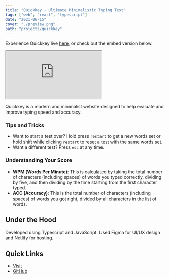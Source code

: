 ```yaml
---
title: "Quickkey - Ultimate Minimalistic Typing Test"
tags: ["web", "react", "typescript"]
date: "2021-06-15"
cover: "./preview.png"
path: "projects/quickkey"
---
```


Experience Quickkey live [here](https://quickkey.datsko.dev), or check out the embed version below.

<iframe src="https://quickkey.datsko.dev" style={{width: "100%", height: "500px", border: "1px solid hsl(210, 18%, 87%)"}}></iframe>

Quickkey is a modern and minimalist website designed to help evaluate and improve typing speed and accuracy.

### Tips and Tricks
- Want to start a test over? Hold press `restart` to get a new words set or hold shift while clicking `restart` to reset a test with the same words set. 
- Want a different test? Press `esc` at any time.

### Understanding Your Score
- **WPM (Words Per Minute)**: This is calculated by taking the total number of characters (including spaces) of words you typed correctly, dividing by five, and then dividing by the time starting from the first character typed.
- **ACC (Accuracy)**: This is the total number of characters (including spaces) of words you got right, divided by all characters in the list of words.

## Under the Hood
Developed using Typescript and JavaScript. Used Figma for UI/UX design and Netlify for hosting.

## Quick Links
- [Visit](https://quickkey.datsko.dev)
- [GitHub](https://github.com/bendatsko/Quickkey)
